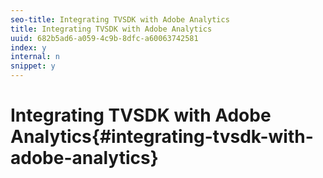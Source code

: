 ```yaml
---
seo-title: Integrating TVSDK with Adobe Analytics
title: Integrating TVSDK with Adobe Analytics
uuid: 682b5ad6-a059-4c9b-8dfc-a60063742581
index: y
internal: n
snippet: y
---
```


# Integrating TVSDK with Adobe Analytics{#integrating-tvsdk-with-adobe-analytics}

